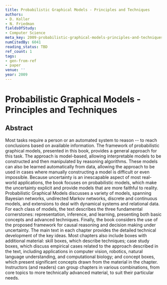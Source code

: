 ```yaml
---
title: Probabilistic Graphical Models - Principles and Techniques
authors:
- D. Koller
- N. Friedman
fieldsOfStudy:
- Computer Science
meta_key: 2009-probabilistic-graphical-models-principles-and-techniques
numCitedBy: 6041
reading_status: TBD
ref_count: 1
tags:
- gen-from-ref
- paper
venue: ''
year: 2009
---
```


# Probabilistic Graphical Models - Principles and Techniques

## Abstract

Most tasks require a person or an automated system to reason -- to reach conclusions based on available information. The framework of probabilistic graphical models, presented in this book, provides a general approach for this task. The approach is model-based, allowing interpretable models to be constructed and then manipulated by reasoning algorithms. These models can also be learned automatically from data, allowing the approach to be used in cases where manually constructing a model is difficult or even impossible. Because uncertainty is an inescapable aspect of most real-world applications, the book focuses on probabilistic models, which make the uncertainty explicit and provide models that are more faithful to reality. Probabilistic Graphical Models discusses a variety of models, spanning Bayesian networks, undirected Markov networks, discrete and continuous models, and extensions to deal with dynamical systems and relational data. For each class of models, the text describes the three fundamental cornerstones: representation, inference, and learning, presenting both basic concepts and advanced techniques. Finally, the book considers the use of the proposed framework for causal reasoning and decision making under uncertainty. The main text in each chapter provides the detailed technical development of the key ideas. Most chapters also include boxes with additional material: skill boxes, which describe techniques; case study boxes, which discuss empirical cases related to the approach described in the text, including applications in computer vision, robotics, natural language understanding, and computational biology; and concept boxes, which present significant concepts drawn from the material in the chapter. Instructors (and readers) can group chapters in various combinations, from core topics to more technically advanced material, to suit their particular needs.
